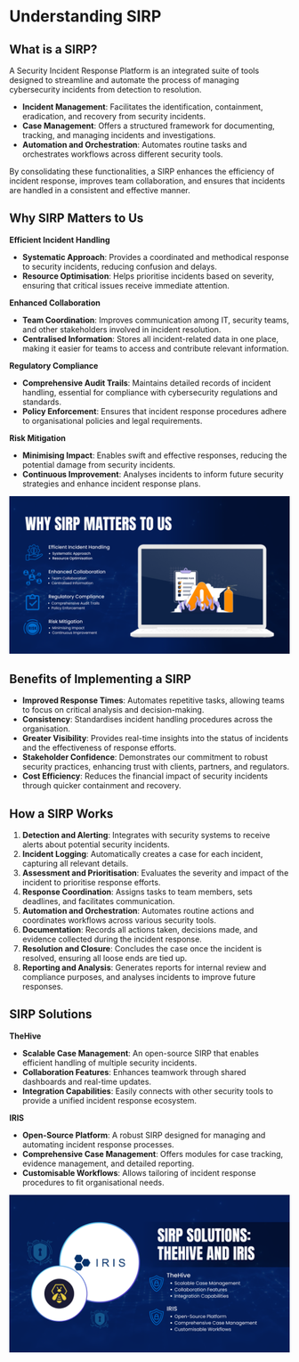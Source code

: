 # **Understanding SIRP**

## **What is a SIRP?**

A Security Incident Response Platform is an integrated suite of tools designed to streamline and automate the process of managing cybersecurity incidents from detection to resolution.

- **Incident Management**: Facilitates the identification, containment, eradication, and recovery from security incidents.
- **Case Management**: Offers a structured framework for documenting, tracking, and managing incidents and investigations.
- **Automation and Orchestration**: Automates routine tasks and orchestrates workflows across different security tools.

By consolidating these functionalities, a SIRP enhances the efficiency of incident response, improves team collaboration, and ensures that incidents are handled in a consistent and effective manner.

## **Why SIRP Matters to Us**

**Efficient Incident Handling**

- **Systematic Approach**: Provides a coordinated and methodical response to security incidents, reducing confusion and delays.
- **Resource Optimisation**: Helps prioritise incidents based on severity, ensuring that critical issues receive immediate attention.

**Enhanced Collaboration**

- **Team Coordination**: Improves communication among IT, security teams, and other stakeholders involved in incident resolution.
- **Centralised Information**: Stores all incident-related data in one place, making it easier for teams to access and contribute relevant information.

**Regulatory Compliance**

- **Comprehensive Audit Trails**: Maintains detailed records of incident handling, essential for compliance with cybersecurity regulations and standards.
- **Policy Enforcement**: Ensures that incident response procedures adhere to organisational policies and legal requirements.

**Risk Mitigation**

- **Minimising Impact**: Enables swift and effective responses, reducing the potential damage from security incidents.
- **Continuous Improvement**: Analyses incidents to inform future security strategies and enhance incident response plans.

![6.png](6.png)

## **Benefits of Implementing a SIRP**

- **Improved Response Times**: Automates repetitive tasks, allowing teams to focus on critical analysis and decision-making.
- **Consistency**: Standardises incident handling procedures across the organisation.
- **Greater Visibility**: Provides real-time insights into the status of incidents and the effectiveness of response efforts.
- **Stakeholder Confidence**: Demonstrates our commitment to robust security practices, enhancing trust with clients, partners, and regulators.
- **Cost Efficiency**: Reduces the financial impact of security incidents through quicker containment and recovery.

## **How a SIRP Works**

1. **Detection and Alerting**: Integrates with security systems to receive alerts about potential security incidents.
2. **Incident Logging**: Automatically creates a case for each incident, capturing all relevant details.
3. **Assessment and Prioritisation**: Evaluates the severity and impact of the incident to prioritise response efforts.
4. **Response Coordination**: Assigns tasks to team members, sets deadlines, and facilitates communication.
5. **Automation and Orchestration**: Automates routine actions and coordinates workflows across various security tools.
6. **Documentation**: Records all actions taken, decisions made, and evidence collected during the incident response.
7. **Resolution and Closure**: Concludes the case once the incident is resolved, ensuring all loose ends are tied up.
8. **Reporting and Analysis**: Generates reports for internal review and compliance purposes, and analyses incidents to improve future responses.

## **SIRP Solutions**

**TheHive**

- **Scalable Case Management**: An open-source SIRP that enables efficient handling of multiple security incidents.
- **Collaboration Features**: Enhances teamwork through shared dashboards and real-time updates.
- **Integration Capabilities**: Easily connects with other security tools to provide a unified incident response ecosystem.

**IRIS**

- **Open-Source Platform**: A robust SIRP designed for managing and automating incident response processes.
- **Comprehensive Case Management**: Offers modules for case tracking, evidence management, and detailed reporting.
- **Customisable Workflows**: Allows tailoring of incident response procedures to fit organisational needs.

![7.png](7.png)